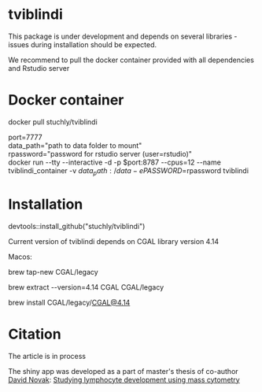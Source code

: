 # tviblindi
This package is under development and depends on several libraries - issues during installation should be expected.

We recommend to pull the docker container provided with all dependencies and Rstudio server

# Docker container

docker pull stuchly/tviblindi

port=7777\
data_path="path to data folder to mount"\
rpassword="password for rstudio server (user=rstudio)"\
docker run --tty --interactive  -d -p $port:8787 --cpus=12 --name tviblindi_container -v $data_path:/data -e PASSWORD=$rpassword tviblindi

# Installation 
devtools::install_github("stuchly/tviblindi")

Current version of tviblindi depends on CGAL library version 4.14

Macos:

brew tap-new CGAL/legacy   

brew extract --version=4.14 CGAL CGAL/legacy

brew install CGAL/legacy/CGAL@4.14  

# Citation
The article is in process

The shiny app was developed as a part of master's thesis of co-author [David Novak](https://github.com/davnovak):  [Studying lymphocyte development using mass cytometry](https://dspace.cuni.cz/handle/20.500.11956/119793?locale-attribute=en)
